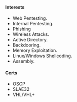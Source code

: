 #### Interests

+ Web Pentesting.
+ Internal Pentesting.
+ Phishing
+ Wireless Attacks.
+ Active Directory.
+ Backdooring.
+ Memory Exploitation.
+ Linux/Windows Shellcoding.
+ Assembly.

#### Certs

+ OSCP
+ SLAE32
+ VHL/VHL+
